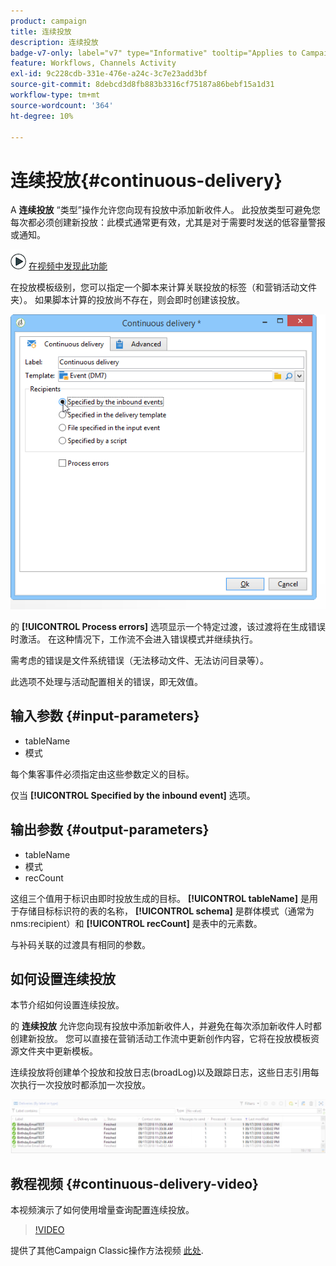 ```yaml
---
product: campaign
title: 连续投放
description: 连续投放
badge-v7-only: label="v7" type="Informative" tooltip="Applies to Campaign Classic v7 only"
feature: Workflows, Channels Activity
exl-id: 9c228cdb-331e-476e-a24c-3c7e23add3bf
source-git-commit: 8debcd3d8fb883b3316cf75187a86bebf15a1d31
workflow-type: tm+mt
source-wordcount: '364'
ht-degree: 10%

---
```


# 连续投放{#continuous-delivery}



A **连续投放** “类型”操作允许您向现有投放中添加新收件人。 此投放类型可避免您每次都必须创建新投放：此模式通常更有效，尤其是对于需要时发送的低容量警报或通知。

![](assets/do-not-localize/how-to-video.png) [在视频中发现此功能](#continuous-delivery-video)

在投放模板级别，您可以指定一个脚本来计算关联投放的标签（和营销活动文件夹）。 如果脚本计算的投放尚不存在，则会即时创建该投放。

![](assets/edit_diffusion_fil.png)

的 **[!UICONTROL Process errors]** 选项显示一个特定过渡，该过渡将在生成错误时激活。 在这种情况下，工作流不会进入错误模式并继续执行。

需考虑的错误是文件系统错误（无法移动文件、无法访问目录等）。

此选项不处理与活动配置相关的错误，即无效值。

## 输入参数 {#input-parameters}

* tableName
* 模式

每个集客事件必须指定由这些参数定义的目标。

仅当 **[!UICONTROL Specified by the inbound event]** 选项。

## 输出参数 {#output-parameters}

* tableName
* 模式
* recCount

这组三个值用于标识由即时投放生成的目标。 **[!UICONTROL tableName]** 是用于存储目标标识符的表的名称， **[!UICONTROL schema]** 是群体模式（通常为nms:recipient）和 **[!UICONTROL recCount]** 是表中的元素数。

与补码关联的过渡具有相同的参数。

## 如何设置连续投放

本节介绍如何设置连续投放。

的 **连续投放** 允许您向现有投放中添加新收件人，并避免在每次添加新收件人时都创建新投放。 您可以直接在营销活动工作流中更新创作内容，它将在投放模板资源文件夹中更新模板。

连续投放将创建单个投放和投放日志(broadLog)以及跟踪日志，这些日志引用每次执行一次投放时都添加一次投放。

![连续投放](assets/delivery_continuous.jpg)

## 教程视频 {#continuous-delivery-video}

本视频演示了如何使用增量查询配置连续投放。

>[!VIDEO](https://video.tv.adobe.com/v/25039?quality=12)

提供了其他Campaign Classic操作方法视频 [此处](https://experienceleague.adobe.com/docs/campaign-classic-learn/tutorials/overview.html?lang=zh-Hans).
